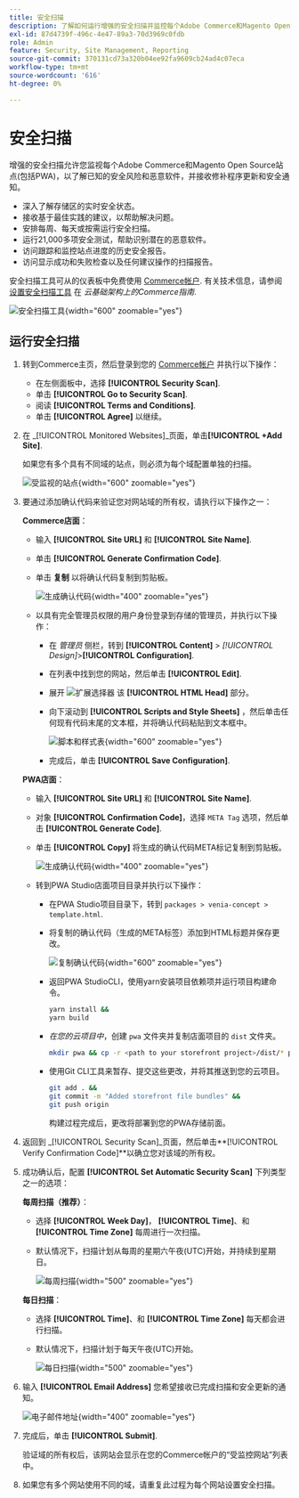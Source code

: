 ```yaml
---
title: 安全扫描
description: 了解如何运行增强的安全扫描并监控每个Adobe Commerce和Magento Open Source站点。
exl-id: 87d4739f-496c-4e47-89a3-70d3969c0fdb
role: Admin
feature: Security, Site Management, Reporting
source-git-commit: 370131cd73a320b04ee92fa9609cb24ad4c07eca
workflow-type: tm+mt
source-wordcount: '616'
ht-degree: 0%

---
```


# 安全扫描

增强的安全扫描允许您监视每个Adobe Commerce和Magento Open Source站点(包括PWA)，以了解已知的安全风险和恶意软件，并接收修补程序更新和安全通知。

- 深入了解存储区的实时安全状态。
- 接收基于最佳实践的建议，以帮助解决问题。
- 安排每周、每天或按需运行安全扫描。
- 运行21,000多项安全测试，帮助识别潜在的恶意软件。
- 访问跟踪和监控站点进度的历史安全报告。
- 访问显示成功和失败检查以及任何建议操作的扫描报告。

安全扫描工具可从的仪表板中免费使用 [Commerce帐户](../getting-started/commerce-account-create.md). 有关技术信息，请参阅 [设置安全扫描工具](https://experienceleague.adobe.com/docs/commerce-cloud-service/user-guide/launch/overview.html#set-up-the-security-scan-tool) 在 _云基础架构上的Commerce指南_.

![安全扫描工具](./assets/magento-security-scan.png){width="600" zoomable="yes"}

## 运行安全扫描

1. 转到Commerce主页，然后登录到您的 [Commerce帐户](../getting-started/commerce-account-create.md) 并执行以下操作：

   - 在左侧面板中，选择 **[!UICONTROL Security Scan]**.
   - 单击 **[!UICONTROL Go to Security Scan]**.
   - 阅读 **[!UICONTROL Terms and Conditions]**.
   - 单击 **[!UICONTROL Agree]** 以继续。

1. 在 _[!UICONTROL Monitored Websites]_页面，单击&#x200B;**[!UICONTROL +Add Site]**.

   如果您有多个具有不同域的站点，则必须为每个域配置单独的扫描。

   ![受监视的站点](./assets/monitored-website.png){width="600" zoomable="yes"}

1. 要通过添加确认代码来验证您对网站域的所有权，请执行以下操作之一：

   **Commerce店面**：

   - 输入 **[!UICONTROL Site URL]** 和 **[!UICONTROL Site Name]**.
   - 单击 **[!UICONTROL Generate Confirmation Code]**.
   - 单击 **复制** 以将确认代码复制到剪贴板。

     ![生成确认代码](./assets/scan-site1.png){width="400" zoomable="yes"}

   - 以具有完全管理员权限的用户身份登录到存储的管理员，并执行以下操作：

      - 在 _管理员_ 侧栏，转到 **[!UICONTROL Content]** > _[!UICONTROL Design]_>**[!UICONTROL Configuration]**.
      - 在列表中找到您的网站，然后单击 **[!UICONTROL Edit]**.
      - 展开 ![扩展选择器](../assets/icon-display-expand.png) 该 **[!UICONTROL HTML Head]** 部分。
      - 向下滚动到 **[!UICONTROL Scripts and Style Sheets]** ，然后单击任何现有代码末尾的文本框，并将确认代码粘贴到文本框中。

        ![脚本和样式表](./assets/scan-paste-code.png){width="600" zoomable="yes"}

      - 完成后，单击 **[!UICONTROL Save Configuration]**.

   **PWA店面**：

   - 输入 **[!UICONTROL Site URL]** 和 **[!UICONTROL Site Name]**.

   - 对象 **[!UICONTROL Confirmation Code]**，选择 `META Tag` 选项，然后单击 **[!UICONTROL Generate Code]**.

   - 单击 **[!UICONTROL Copy]** 将生成的确认代码META标记复制到剪贴板。

     ![生成确认代码](./assets/scan-site2.png){width="400" zoomable="yes"}

   - 转到PWA Studio店面项目目录并执行以下操作：

      - 在PWA Studio项目目录下，转到 `packages > venia-concept > template.html`.
      - 将复制的确认代码（生成的META标签）添加到HTML标题并保存更改。

        ![复制确认代码](./assets/code-pwa.png){width="600" zoomable="yes"}

      - 返回PWA StudioCLI，使用yarn安装项目依赖项并运行项目构建命令。

        ```sh
        yarn install &&
        yarn build
        ```

      - *在您的云项目中*，创建 `pwa` 文件夹并复制店面项目的 `dist` 文件夹。

        ```sh
        mkdir pwa && cp -r <path to your storefront project>/dist/* pwa
        ```

      - 使用Git CLI工具来暂存、提交这些更改，并将其推送到您的云项目。

        ```sh
        git add . &&
        git commit -m "Added storefront file bundles" &&
        git push origin
        ```

        构建过程完成后，更改将部署到您的PWA存储前面。

1. 返回到 _[!UICONTROL Security Scan]_页面，然后单击&#x200B;**[!UICONTROL Verify Confirmation Code]**以确立您对该域的所有权。

1. 成功确认后，配置 **[!UICONTROL Set Automatic Security Scan]** 下列类型之一的选项：

   **每周扫描（推荐）**：

   - 选择 **[!UICONTROL Week Day]**， **[!UICONTROL Time]**、和 **[!UICONTROL Time Zone]** 每周进行一次扫描。
   - 默认情况下，扫描计划从每周的星期六午夜(UTC)开始，并持续到星期日。

     ![每周扫描](./assets/scan-weekly.png){width="500" zoomable="yes"}

   **每日扫描**：

   - 选择 **[!UICONTROL Time]**、和 **[!UICONTROL Time Zone]** 每天都会进行扫描。
   - 默认情况下，扫描计划于每天午夜(UTC)开始。

     ![每日扫描](./assets/scan-daily.png){width="500" zoomable="yes"}

1. 输入 **[!UICONTROL Email Address]** 您希望接收已完成扫描和安全更新的通知。

   ![电子邮件地址](./assets/scan-notification-email.png){width="400" zoomable="yes"}

1. 完成后，单击 **[!UICONTROL Submit]**.

   验证域的所有权后，该网站会显示在您的Commerce帐户的“受监控网站”列表中。

1. 如果您有多个网站使用不同的域，请重复此过程为每个网站设置安全扫描。
